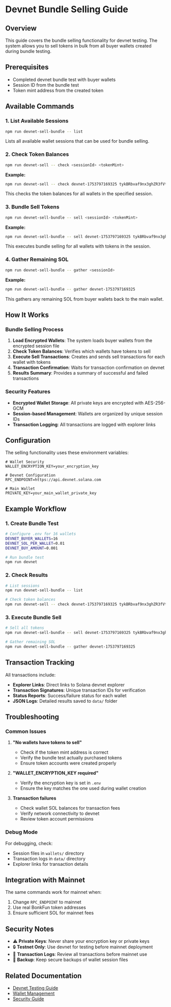# Devnet Bundle Selling Guide

## Overview

This guide covers the bundle selling functionality for devnet testing. The system allows you to sell tokens in bulk from all buyer wallets created during bundle testing.

## Prerequisites

- Completed devnet bundle test with buyer wallets
- Session ID from the bundle test
- Token mint address from the created token

## Available Commands

### 1. List Available Sessions

```bash
npm run devnet-sell-bundle -- list
```

Lists all available wallet sessions that can be used for bundle selling.

### 2. Check Token Balances

```bash
npm run devnet-sell -- check <sessionId> <tokenMint>
```

**Example:**

```bash
npm run devnet-sell -- check devnet-1753797169325 tykBRbvaf9nx3ghZR3fVta568FaujXD1oo8X33HaCaE
```

This checks the token balances for all wallets in the specified session.

### 3. Bundle Sell Tokens

```bash
npm run devnet-sell-bundle -- sell <sessionId> <tokenMint>
```

**Example:**

```bash
npm run devnet-sell-bundle -- sell devnet-1753797169325 tykBRbvaf9nx3ghZR3fVta568FaujXD1oo8X33HaCaE
```

This executes bundle selling for all wallets with tokens in the session.

### 4. Gather Remaining SOL

```bash
npm run devnet-sell-bundle -- gather <sessionId>
```

**Example:**

```bash
npm run devnet-sell-bundle -- gather devnet-1753797169325
```

This gathers any remaining SOL from buyer wallets back to the main wallet.

## How It Works

### Bundle Selling Process

1. **Load Encrypted Wallets**: The system loads buyer wallets from the encrypted session file
2. **Check Token Balances**: Verifies which wallets have tokens to sell
3. **Execute Sell Transactions**: Creates and sends sell transactions for each wallet with tokens
4. **Transaction Confirmation**: Waits for transaction confirmation on devnet
5. **Results Summary**: Provides a summary of successful and failed transactions

### Security Features

- **Encrypted Wallet Storage**: All private keys are encrypted with AES-256-GCM
- **Session-based Management**: Wallets are organized by unique session IDs
- **Transaction Logging**: All transactions are logged with explorer links

## Configuration

The selling functionality uses these environment variables:

```env
# Wallet Security
WALLET_ENCRYPTION_KEY=your_encryption_key

# Devnet Configuration
RPC_ENDPOINT=https://api.devnet.solana.com

# Main Wallet
PRIVATE_KEY=your_main_wallet_private_key
```

## Example Workflow

### 1. Create Bundle Test

```bash
# Configure .env for 16 wallets
DEVNET_BUYER_WALLETS=16
DEVNET_SOL_PER_WALLET=0.01
DEVNET_BUY_AMOUNT=0.001

# Run bundle test
npm run devnet
```

### 2. Check Results

```bash
# List sessions
npm run devnet-sell-bundle -- list

# Check token balances
npm run devnet-sell -- check devnet-1753797169325 tykBRbvaf9nx3ghZR3fVta568FaujXD1oo8X33HaCaE
```

### 3. Execute Bundle Sell

```bash
# Sell all tokens
npm run devnet-sell-bundle -- sell devnet-1753797169325 tykBRbvaf9nx3ghZR3fVta568FaujXD1oo8X33HaCaE

# Gather remaining SOL
npm run devnet-sell-bundle -- gather devnet-1753797169325
```

## Transaction Tracking

All transactions include:

- **Explorer Links**: Direct links to Solana devnet explorer
- **Transaction Signatures**: Unique transaction IDs for verification
- **Status Reports**: Success/failure status for each wallet
- **JSON Logs**: Detailed results saved to `data/` folder

## Troubleshooting

### Common Issues

1. **"No wallets have tokens to sell"**
   - Check if the token mint address is correct
   - Verify the bundle test actually purchased tokens
   - Ensure token accounts were created properly

2. **"WALLET_ENCRYPTION_KEY required"**
   - Verify the encryption key is set in `.env`
   - Ensure the key matches the one used during wallet creation

3. **Transaction failures**
   - Check wallet SOL balances for transaction fees
   - Verify network connectivity to devnet
   - Review token account permissions

### Debug Mode

For debugging, check:

- Session files in `wallets/` directory
- Transaction logs in `data/` directory
- Explorer links for transaction details

## Integration with Mainnet

The same commands work for mainnet when:

1. Change `RPC_ENDPOINT` to mainnet
2. Use real BonkFun token addresses
3. Ensure sufficient SOL for mainnet fees

## Security Notes

- ⚠️ **Private Keys**: Never share your encryption key or private keys
- 🔒 **Testnet Only**: Use devnet for testing before mainnet deployment
- 📝 **Transaction Logs**: Review all transactions before mainnet use
- 🔄 **Backup**: Keep secure backups of wallet session files

## Related Documentation

- [Devnet Testing Guide](DEVNET-TESTING.md)
- [Wallet Management](WALLET-MANAGEMENT.md)
- [Security Guide](SECURITY.md)

